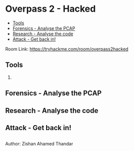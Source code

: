 # Overpass 2 - Hacked

- [Tools](#tools)
- [Forensics - Analyse the PCAP](#forensics---analyse-the-pcap)
- [Research - Analyse the code](#research---analyse-the-code)
- [Attack - Get back in!](#attack---get-back-in\!)

Room Link: https://tryhackme.com/room/overpass2hacked

## Tools 

1. 

##  Forensics - Analyse the PCAP

## Research - Analyse the code

## Attack - Get back in!

## 

Author: Zishan Ahamed Thandar
